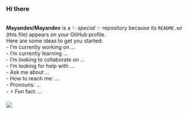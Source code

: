 ### Hi there  
<br/>**Mayandev/Mayandev** is a ✨ _special_ ✨ repository because its `README.md` (this file) appears on your GitHub profile.
<br/>Here are some ideas to get you started:
<br/>-   I’m currently working on ...
<br/>-   I’m currently learning ...
<br/>-   I’m looking to collaborate on ...
<br/>-   I’m looking for help with ...
<br/>-   Ask me about ...
<br/>-   How to reach me: ...
<br/>-   Pronouns: ...
<br/>- ⚡ Fun fact: ...
<br/>

![](https://github-readme-stats.vercel.app/api?username=gxhpersonal)
